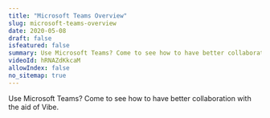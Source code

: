 ```yaml
---
title: "Microsoft Teams Overview"
slug: microsoft-teams-overview
date: 2020-05-08
draft: false
isfeatured: false
summary: Use Microsoft Teams? Come to see how to have better collaboration with the aid of Vibe. 
videoId: hRNAZdKkcaM
allowIndex: false
no_sitemap: true
---
```




Use Microsoft Teams? Come to see how to have better collaboration with the aid of Vibe. 

